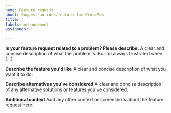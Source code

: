 ```yaml
---
name: Feature request
about: Suggest an idea/feature for ProtoPaw
title: ''
labels: enhancement
assignees: ''

---
```


**Is your feature request related to a problem? Please describe.**
A clear and concise description of what the problem is. Ex. I'm always frustrated when [...]

**Describe the feature you'd like**
A clear and concise description of what you want it to do.

**Describe alternatives you've considered**
A clear and concise description of any alternative solutions or features you've considered.

**Additional context**
Add any other context or screenshots about the feature request here.
